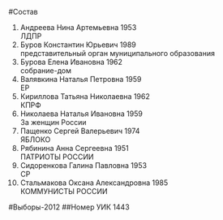#Состав
1. Андреева Нина Артемьевна 1953   
    ЛДПР
2. Буров Константин Юрьевич 1989   
    представительный орган муниципального образования
3. Бурова Елена Ивановна 1962   
    собрание-дом
4. Валявкина Наталья Петровна 1959   
    ЕР
5. Кириллова Татьяна Николаевна 1962   
    КПРФ
6. Николаева Наталья Ивановна 1959   
    За женщин России
7. Пащенко Сергей Валерьевич 1974   
    ЯБЛОКО
8. Рябинина Анна Сергеевна 1951   
    ПАТРИОТЫ РОССИИ
9. Сидоренкова Галина Павловна 1953   
    СР
10. Стальмакова Оксана Александровна 1985   
    КОММУНИСТЫ РОССИИ

#Выборы-2012
##Номер УИК
1443